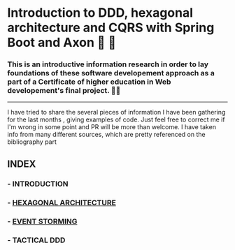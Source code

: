 # Introduction to DDD, hexagonal architecture and CQRS with Spring Boot and Axon  👶 📖

### This is an introductive information research in order to lay foundations of these software developement approach as a part of a Certificate of higher education in Web developement's final project. 👨‍🎓
-----
I have tried to share the several pieces of information I have been gathering for the last months , giving examples of code.
Just feel free to correct me if I'm wrong in some point and PR will be more than welcome.
I have taken info from many different sources, which are pretty referenced on the bibliography part


INDEX
-----

### - INTRODUCTION
### - [HEXAGONAL ARCHITECTURE](https://github.com/jmiquis/TFG-Theoretical/blob/master/docs/hexagonal/hexagonal_architecture.md)
### - [EVENT STORMING](https://github.com/jmiquis/TFG-Theoretical/blob/master/docs/event_storming/event_stomring.MD)
### - TACTICAL DDD
